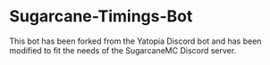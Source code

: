 # Sugarcane-Timings-Bot
This bot has been forked from the Yatopia Discord bot and has been modified to fit the needs of the SugarcaneMC Discord server.